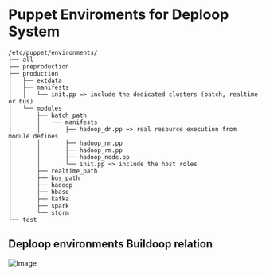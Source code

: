 Puppet Enviroments for Deploop System
=====================================

    /etc/puppet/environments/
    ├── all
    ├── preproduction
    ├── production
    │   ├── extdata
    │   ├── manifests
    │   │   └── init.pp => include the dedicated clusters (batch, realtime or bus)
    │   └── modules
    │       ├── batch_path
    │       │   └── manifests
    │       │       ├── hadoop_dn.pp => real resource execution from module defines
    │       │       ├── hadoop_nn.pp
    │       │       ├── hadoop_rm.pp
    │       │       ├── hadoop_node.pp
    │       │       └── init.pp => include the host roles
    │       ├── realtime_path
    │       ├── bus_path
    │       ├── hadoop
    │       ├── hbase
    │       ├── kafka
    │       ├── spark 
    │       └── storm
    └── test

Deploop environments Buildoop relation
--------------------------------------

![Image](https://github.com/deploop/deploop-environments/blob/master/doc/deploop-environments.jpg?raw=true)
